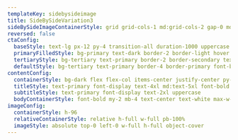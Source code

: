 ```yaml
---
templateKey: sidebysideimage
title: SideBySideVariation3
sideBySideImageContainerStyle: grid grid-cols-1 md:grid-cols-2 gap-0 md:py-30 p-0 bg-tertiary md:gap-8 md:px-4
reversed: false
ctaConfig:
  baseStyle: text-lg px-12 py-4 transition-all duration-1000 uppercase font-body
  primaryFilledStyle: bg-primary text-dark border-2 border-light hover:text-primary hover:bg-dark
  tertiaryStyle: bg-tertiary text-primary border-2 border-secondary text-dark hover:bg-secondary hover:text-dark px-8 py-2
  defaultStyle: bg-tertiary text-primary border-4 border-primary font-bold text-dark hover:bg-primary hover:text-tertiary ease-in-out duration-500
contentConfig:
  containerStyle: bg-dark flex flex-col items-center justify-center py-24 px-8 md:order-last
  titleStyle: text-primary font-display text-4xl md:text-5xl font-bold uppercase text-center
  subtitleStyle: text-primary font-display text-2xl uppercase
  bodyContainerStyle: font-bold my-2 mb-4 text-center text-white max-w-lg mx-auto sidebybody
imageConfig:
  containerStyle: h-96
  relativeContainerStyle: relative h-full w-full pb-100%
  imageStyle: absolute top-0 left-0 w-full h-full object-cover
---
```

